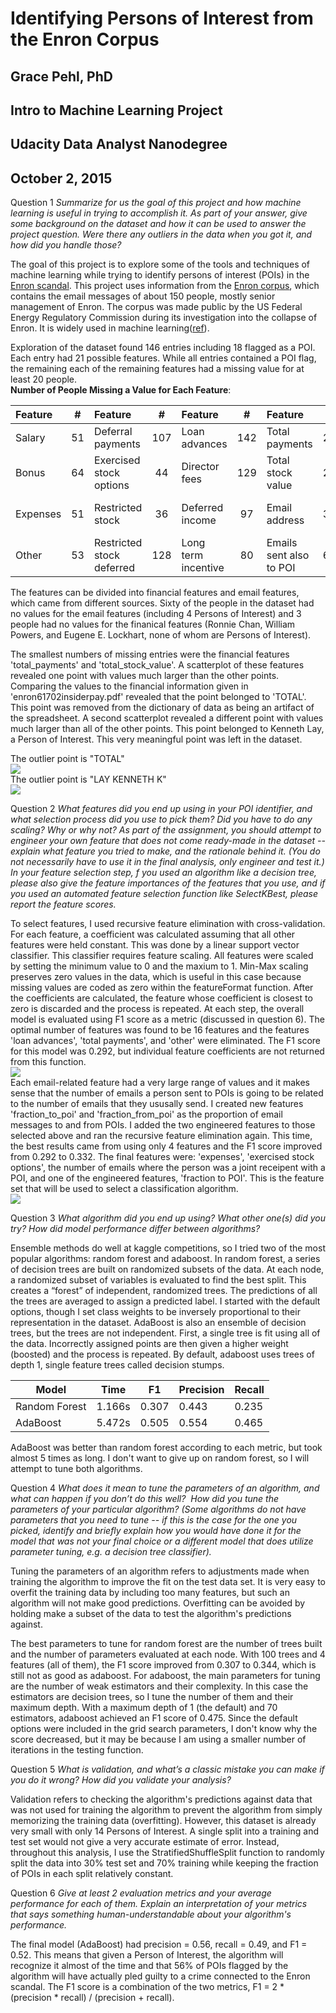 # Identifying Persons of Interest from the Enron Corpus
## Grace Pehl, PhD
## Intro to Machine Learning Project 
## Udacity Data Analyst Nanodegree
## October 2, 2015

Question 1 *Summarize for us the goal of this project and how machine learning is useful in trying to accomplish it. As part of your answer, give some background on the dataset and how it can be used to answer the project question. Were there any outliers in the data when you got it, and how did you handle those?*

The goal of this project is to explore some of the tools and techniques of machine learning while trying to identify persons of interest (POIs) in the [Enron scandal](https://en.wikipedia.org/wiki/Enron_scandal).  This project uses information from the [Enron corpus](https://www.cs.cmu.edu/~./enron/), which contains the email messages of about 150 people, mostly senior management of Enron.  The corpus was made public by the US Federal Energy Regulatory Commission during its investigation into the collapse of Enron. It is widely used in machine learning([ref](http://tinyurl.com/qzdgb2r)).

Exploration of the dataset found 146 entries including 18 flagged as a POI.  Each entry had 21 possible features.  While all entries contained a POI flag, the remaining each of the remaining features had a missing value for at least 20 people.  
**Number of People Missing a Value for Each Feature**:  

| Feature | # | Feature | # | Feature | # | Feature | # | Feature | # |  
| :--- | :--: | :--- | :--: | :--- | :--:| :--- | :--: | :--- | :--: |  
| Salary | 51 | Deferral payments | 107 | Loan advances | 142 | Total payments | 21 | Emails sent | 60 |  
| Bonus | 64 | Exercised stock options | 44 | Director fees | 129 | Total stock value | 20 | Emails received | 60 |  
| Expenses | 51 | Restricted stock | 36 | Deferred income | 97 | Email address | 35 | Emails from POI | 60 |  
| Other | 53 | Restricted stock deferred | 128 | Long term incentive | 80 | Emails sent also to POI | 60 | Emails to POI | 60 |  

The features can be divided into financial features and email features, which came from different sources.  Sixty of the people in the dataset had no values for the email features (including 4 Persons of Interest) and 3 people had no values for the finanical features (Ronnie Chan, William Powers, and Eugene E. Lockhart, none of whom are Persons of Interest).

The smallest numbers of missing entries were the financial features 'total_payments' and 'total_stock_value'.  A scatterplot of these features revealed one point with values much larger than the other points.  Comparing the values to the financial information given in 'enron61702insiderpay.pdf' revealed that the point belonged to 'TOTAL'.  This point was removed from the dictionary of data as being an artifact of the spreadsheet.  A second scatterplot revealed a different point with values much larger than all of the other points.  This point belonged to Kenneth Lay, a Person of Interest.  This very meaningful point was left in the dataset. 

The outlier point is "TOTAL"  
![](/Project/total_paymentstotal_stock_valuebefore.png)  
The outlier point is "LAY KENNETH K"  
![](/Project/total_paymentstotal_stock_value.png)

Question 2 *What features did you end up using in your POI identifier, and what selection process did you use to pick them? Did you have to do any scaling? Why or why not? As part of the assignment, you should attempt to engineer your own feature that does not come ready-made in the dataset -- explain what feature you tried to make, and the rationale behind it. (You do not necessarily have to use it in the final analysis, only engineer and test it.) In your feature selection step, f you used an algorithm like a decision tree, please also give the feature importances of the features that you use, and if you used an automated feature selection function like SelectKBest, please report the feature scores.*

To select features, I used recursive feature elimination with cross-validation.  For each feature, a coefficient was calculated assuming that all other features were held constant.  This was done by a linear support vector classifier.  This classifier requires feature scaling.  All features were scaled by setting the minimum value to 0 and the maxium to 1.  Min-Max scaling preserves zero values in the data, which is useful in this case because missing values are coded as zero within the featureFormat function.  After the coefficients are calculated, the feature whose coefficient is closest to zero is discarded and the process is repeated.  At each step, the overall model is evaluated using F1 score as a metric (discussed in question 6).  The optimal number of features was found to be 16 features and the features 'loan advances', 'total payments', and 'other' were eliminated.  The F1 score for this model was 0.292, but individual feature coefficients are not returned from this function.  
![](Project/featureSelection.png)  
Each email-related feature had a very large range of values and it makes sense that the number of emails a person sent to POIs is going to be related to the number of emails that they ususally send.  I created new features 'fraction_to_poi' and 'fraction_from_poi' as the proportion of email messages to and from POIs.    I added the two engineered features to those selected above and ran the recursive feature elimination again.  This time, the best results came from using only 4 features and the F1 score improved from 0.292 to 0.332.   The final features were: 'expenses', 'exercised stock options', the number of emails where the person was a joint receipent with a POI, and one of the engineered features, 'fraction to POI'.  This is the feature set that will be used to select a classification algorithm.  
![](Project/featureSelection2.png)

Question 3 *What algorithm did you end up using? What other one(s) did you try? How did model performance differ between algorithms?*

Ensemble methods do well at kaggle competitions, so I tried two of the most popular algorithms: random forest and adaboost.  In random forest, a series of decision trees are built on randomized subsets of the data.  At each node, a randomized subset of variables is evaluated to find the best split.  This creates a “forest” of independent, randomized trees.  The predictions of all the trees are averaged to assign a predicted label.  I started with the default options, though I set class weights to be inversely proportional to their representation in the dataset.  AdaBoost is also an ensemble of decision trees, but the trees are not independent.  First, a single tree is fit using all of the data.  Incorrectly assigned points are then given a higher weight (boosted) and the process is repeated.  By default, adaboost uses trees of depth 1, single feature trees called decision stumps.

Model|Time|F1|Precision|Recall
----|---|---|----|----
Random Forest|1.166s|0.307|0.443|0.235
AdaBoost|5.472s|0.505|0.554|0.465

AdaBoost was better than random forest according to each metric, but took almost 5 times as long.  I don't want to give up on random forest, so I will attempt to tune both algorithms.

Question 4 *What does it mean to tune the parameters of an algorithm, and what can happen if you don’t do this well?  How did you tune the parameters of your particular algorithm? (Some algorithms do not have parameters that you need to tune -- if this is the case for the one you picked, identify and briefly explain how you would have done it for the model that was not your final choice or a different model that does utilize parameter tuning, e.g. a decision tree classifier).*

Tuning the parameters of an algorithm refers to adjustments made when training the algorithm to improve the fit on the test data set.  It is very easy to overfit the training data by including too many features, but such an algorithm will not make good predictions.  Overfitting can be avoided by holding make a subset of the data to test the algorithm's predictions against.  

The best parameters to tune for random forest are the number of trees built and the number of parameters evaluated at each node.  With 100 trees and 4 features (all of them), the F1 score improved from 0.307 to 0.344, which is still not as good as adaboost.  For adaboost, the main parameters for tuning are the number of weak estimators and their complexity.  In this case the estimators are decision trees, so I tune the number of them and their maximum depth.  With a maximum depth of 1 (the default) and 70 estimators, adaboost achieved an F1 score of 0.475.  Since the default options were included in the grid search parameters, I don't know why the score decreased, but it may be because I am using a smaller number of iterations in the testing function.

Question 5 *What is validation, and what’s a classic mistake you can make if you do it wrong? How did you validate your analysis?*

Validation refers to checking the algorithm's predictions against data that was not used for training the algorithm to prevent the algorithm from simply memorizing the training data (overfitting).  However, this dataset is already very small with only 14 Persons of Interest.  A single split into a training and test set would not give a very accurate estimate of error.  Instead, throughout this analysis, I use the StratifiedShuffleSplit function to randomly split the data into 30% test set and 70% training while keeping the fraction of POIs in each split relatively constant.

Question 6 *Give at least 2 evaluation metrics and your average performance for each of them.  Explain an interpretation of your metrics that says something human-understandable about your algorithm's performance.*

The final model (AdaBoost) had precision = 0.56, recall = 0.49, and F1 = 0.52.  This means that given a Person of Interest, the algorithm will recognize it almost of the time and that 56% of POIs flagged by the algorithm will have actually pled guilty to a crime connected to the Enron scandal. The F1 score is a combination of the two metrics, F1 = 2 * (precision * recall) / (precision + recall).
